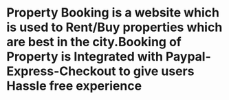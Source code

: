 <h1><b>Property Booking is a website which is used to Rent/Buy properties which are best in the city.Booking of Property is Integrated with Paypal-Express-Checkout to give users Hassle free experience<b></h1>


